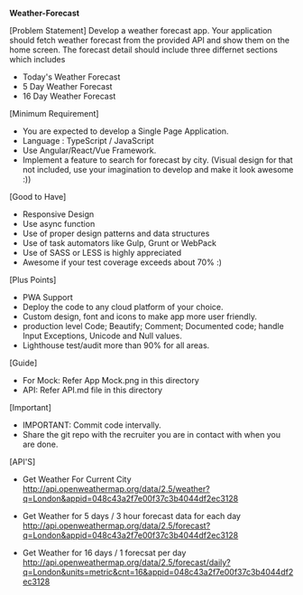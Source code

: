 **Weather-Forecast**

[Problem Statement]
Develop a weather forecast app. Your application should fetch weather forecast from the provided API and show them on the home screen. The forecast detail should include three differnet sections which includes

* Today's Weather Forecast
* 5 Day Weather Forecast
* 16 Day Weather Forecast

[Minimum Requirement]
* You are expected to develop a Single Page Application.
* Language : TypeScript / JavaScript
* Use Angular/React/Vue Framework.
* Implement a feature to search for forecast by city. (Visual design for that not included, use your imagination to develop and make it look awesome :))

[Good to Have]
* Responsive Design
* Use async function
* Use of proper design patterns and data structures
* Use of task automators like Gulp, Grunt or WebPack
* Use of SASS or LESS is highly appreciated
* Awesome if your test coverage exceeds about 70% :)
  
[Plus Points]
* PWA Support
* Deploy the code to any cloud platform of your choice.
* Custom design, font and icons to make app more user ­friendly. 
* production level Code; Beautify; Comment; Documented code; handle Input Exceptions, Unicode and Null values.
* Lighthouse test/audit more than 90% for all areas.

[Guide]
* For Mock: Refer App Mock.png in this directory
* API: Refer API.md file in this directory

[Important]
* IMPORTANT: Commit code intervally.
* Share the git repo with the recruiter you are in contact with when you are done.

[API'S]
* Get Weather For Current City
http://api.openweathermap.org/data/2.5/weather?q=London&appid=048c43a2f7e00f37c3b4044df2ec3128

* Get Weather for 5 days / 3 hour forecast data for each day
http://api.openweathermap.org/data/2.5/forecast?q=London&appid=048c43a2f7e00f37c3b4044df2ec3128

* Get Weather for 16 days / 1 forecsat per day
http://api.openweathermap.org/data/2.5/forecast/daily?q=London&units=metric&cnt=16&appid=048c43a2f7e00f37c3b4044df2ec3128
